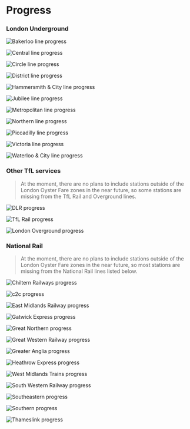 # Progress
### London Underground
![Bakerloo line progress](https://arturs.site/apis/bestexits/progress/bakerloo?)

![Central line progress](https://arturs.site/apis/bestexits/progress/central?)

![Circle line progress](https://arturs.site/apis/bestexits/progress/circle?)

![District line progress](https://arturs.site/apis/bestexits/progress/district?)

![Hammersmith & City line progress](https://arturs.site/apis/bestexits/progress/hammersmith-city?)

![Jubilee line progress](https://arturs.site/apis/bestexits/progress/jubilee?)

![Metropolitan line progress](https://arturs.site/apis/bestexits/progress/metropolitan?)

![Northern line progress](https://arturs.site/apis/bestexits/progress/northern?)

![Piccadilly line progress](https://arturs.site/apis/bestexits/progress/piccadilly?)

![Victoria line progress](https://arturs.site/apis/bestexits/progress/victoria?)

![Waterloo & City line progress](https://arturs.site/apis/bestexits/progress/waterloo-city?)


### Other TfL services

<!-- theme: warning -->
> At the moment, there are no plans to include stations outside of the London Oyster Fare zones in the near future, so some stations are missing from the TfL Rail and Overground lines.

![DLR progress](https://arturs.site/apis/bestexits/progress/dlr?)

![TfL Rail progress](https://arturs.site/apis/bestexits/progress/tfl-rail?)

![London Overground progress](https://arturs.site/apis/bestexits/progress/london-overground?)



### National Rail

<!-- theme: warning -->
> At the moment, there are no plans to include stations outside of the London Oyster Fare zones in the near future, so most stations are missing from the National Rail lines listed below.

![Chiltern Railways progress](https://arturs.site/apis/bestexits/progress/chiltern-railways?)

![c2c progress](https://arturs.site/apis/bestexits/progress/c2c?)

![East Midlands Railway progress](https://arturs.site/apis/bestexits/progress/east-midlands-railway?)

![Gatwick Express progress](https://arturs.site/apis/bestexits/progress/gatwick-express?)

![Great Northern progress](https://arturs.site/apis/bestexits/progress/great-northern?)

![Great Western Railway progress](https://arturs.site/apis/bestexits/progress/great-western-railway?)

![Greater Anglia progress](https://arturs.site/apis/bestexits/progress/greater-anglia?)

![Heathrow Express progress](https://arturs.site/apis/bestexits/progress/heathrow-express?)

![West Midlands Trains progress](https://arturs.site/apis/bestexits/progress/west-midlands-trains?)

![South Western Railway progress](https://arturs.site/apis/bestexits/progress/south-western-railway?)

![Southeastern progress](https://arturs.site/apis/bestexits/progress/southeastern?)

![Southern progress](https://arturs.site/apis/bestexits/progress/southern?)

![Thameslink progress](https://arturs.site/apis/bestexits/progress/thameslink?)
